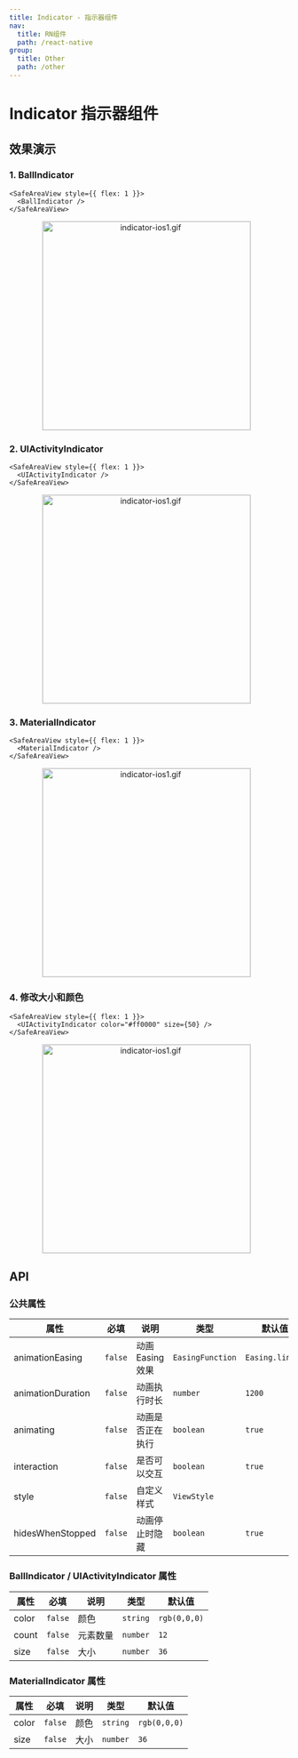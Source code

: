 ```yaml
---
title: Indicator - 指示器组件
nav:
  title: RN组件
  path: /react-native
group:
  title: Other
  path: /other
---
```


# Indicator 指示器组件

## 效果演示

### 1. BallIndicator

```tsx | pure
<SafeAreaView style={{ flex: 1 }}>
  <BallIndicator />
</SafeAreaView>
```

<center>
  <figure>
    <img
      alt="indicator-ios1.gif"
      src="https://td-dev-public.oss-cn-hangzhou.aliyuncs.com/maoyes-app/1624173464148013948.gif"
      style="width: 375px; margin-right: 10px; border: 1px solid #ddd;"
    />
  </figure>
</center>

### 2. UIActivityIndicator

```tsx | pure
<SafeAreaView style={{ flex: 1 }}>
  <UIActivityIndicator />
</SafeAreaView>
```

<center>
  <figure>
    <img
      alt="indicator-ios1.gif"
      src="https://td-dev-public.oss-cn-hangzhou.aliyuncs.com/maoyes-app/1624173490303265458.gif"
      style="width: 375px; margin-right: 10px; border: 1px solid #ddd;"
    />
  </figure>
</center>

### 3. MaterialIndicator

```tsx | pure
<SafeAreaView style={{ flex: 1 }}>
  <MaterialIndicator />
</SafeAreaView>
```

<center>
  <figure>
    <img
      alt="indicator-ios1.gif"
      src="https://td-dev-public.oss-cn-hangzhou.aliyuncs.com/maoyes-app/1643177632601010878.gif"
      style="width: 375px; margin-right: 10px; border: 1px solid #ddd;"
    />
  </figure>
</center>

### 4. 修改大小和颜色

```tsx | pure
<SafeAreaView style={{ flex: 1 }}>
  <UIActivityIndicator color="#ff0000" size={50} />
</SafeAreaView>
```

<center>
  <figure>
    <img
      alt="indicator-ios1.gif"
      src="https://td-dev-public.oss-cn-hangzhou.aliyuncs.com/maoyes-app/1643177688024869837.gif"
      style="width: 375px; margin-right: 10px; border: 1px solid #ddd;"
    />
  </figure>
</center>

## API

### 公共属性

| 属性              | 必填    | 说明             | 类型             | 默认值          |
| ----------------- | ------- | ---------------- | ---------------- | --------------- |
| animationEasing   | `false` | 动画 Easing 效果 | `EasingFunction` | `Easing.linear` |
| animationDuration | `false` | 动画执行时长     | `number`         | `1200`          |
| animating         | `false` | 动画是否正在执行 | `boolean`        | `true`          |
| interaction       | `false` | 是否可以交互     | `boolean`        | `true`          |
| style             | `false` | 自定义样式       | `ViewStyle`      |                 |
| hidesWhenStopped  | `false` | 动画停止时隐藏   | `boolean`        | `true`          |

### BallIndicator / UIActivityIndicator 属性

| 属性  | 必填    | 说明     | 类型     | 默认值       |
| ----- | ------- | -------- | -------- | ------------ |
| color | `false` | 颜色     | `string` | `rgb(0,0,0)` |
| count | `false` | 元素数量 | `number` | `12`         |
| size  | `false` | 大小     | `number` | `36`         |

### MaterialIndicator 属性

| 属性  | 必填    | 说明 | 类型     | 默认值       |
| ----- | ------- | ---- | -------- | ------------ |
| color | `false` | 颜色 | `string` | `rgb(0,0,0)` |
| size  | `false` | 大小 | `number` | `36`         |
